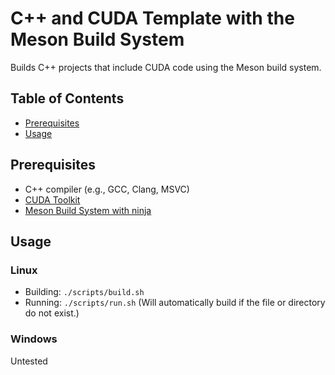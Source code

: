 # C++ and CUDA Template with the Meson Build System
Builds C++ projects that include CUDA code using the Meson build system.

## Table of Contents
- [Prerequisites](#prerequisites)
- [Usage](#usage)

## Prerequisites
- C++ compiler (e.g., GCC, Clang, MSVC)
- [CUDA Toolkit](https://developer.nvidia.com/cuda-downloads)
- [Meson Build System with ninja](https://mesonbuild.com/Quick-guide.html)

## Usage
### Linux
- Building: ```./scripts/build.sh```
- Running: ```./scripts/run.sh``` (Will automatically build if the file or directory do not exist.)
### Windows
Untested